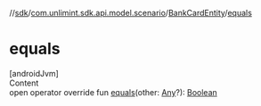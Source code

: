 //[sdk](../../../index.md)/[com.unlimint.sdk.api.model.scenario](../index.md)/[BankCardEntity](index.md)/[equals](equals.md)



# equals  
[androidJvm]  
Content  
open operator override fun [equals](equals.md)(other: [Any](https://kotlinlang.org/api/latest/jvm/stdlib/kotlin/-any/index.html)?): [Boolean](https://kotlinlang.org/api/latest/jvm/stdlib/kotlin/-boolean/index.html)  



